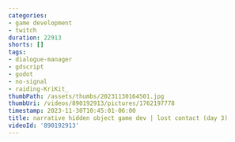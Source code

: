 ```yaml
---
categories:
- game development
- twitch
duration: 22913
shorts: []
tags:
- dialogue-manager
- gdscript
- godot
- no-signal
- raiding-KriKit_
thumbPath: /assets/thumbs/20231130164501.jpg
thumbUri: /videos/890192913/pictures/1762197778
timestamp: 2023-11-30T10:45:01-06:00
title: narrative hidden object game dev | lost contact (day 3)
videoId: '890192913'
---
```

